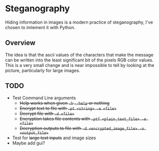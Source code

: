 # Steganography

Hiding information in images is a modern practice of steganography, I've chosen to imlement it with Python.

## Overview
The idea is that the ascii values of the characters that make the message can be written into the least significant bit of the pixels RGB color values. This is a very small change and is near impossible to tell by looking at the picture, particularly for large images.

## TODO

* Test Command Line arguments
  * ~~Help works when given `-h` `--help` or nothing~~
  * ~~Encrypt text to file with `-pt <string> -e <file>`~~
  * ~~Decrypt file with `-d <file>`~~
  * ~~Encryption takes file contents with `-ptf <plain_text_file> -e <file>`~~
  * ~~Decryption outputs to file with `-d <encrypted_image_file> -o <output_file>`~~
* Test for ~~large text inputs~~ and image sizes
* Maybe add gui?

